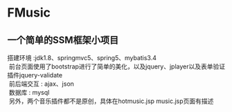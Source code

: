 # FMusic
一个简单的SSM框架小项目 <br>
-
  搭建环境 :jdk1.8、springmvc5、spring5、mybatis3.4<br>
  前台页面使用了bootstrap进行了简单的美化，以及jquery、jplayer以及表单验证插件jquery-validate<br>
  前后端交互 : ajax、json<br>
  数据库 : mysql<br>
  另外，两个音乐插件都不是原创，具体在hotmusic.jsp  music.jsp页面有描述<br>
